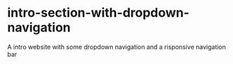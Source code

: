 # intro-section-with-dropdown-navigation
A intro website with some dropdown navigation and a risponsive navigation bar
